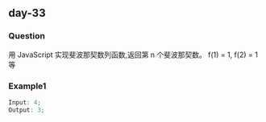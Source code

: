 ## day-33

### Question

用 JavaScript 实现斐波那契数列函数,返回第 n 个斐波那契数。 f(1) = 1, f(2) = 1 等

### Example1

```js
Input: 4;
Output: 3;
```
